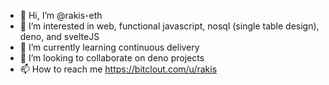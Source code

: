 - 👋 Hi, I’m @rakis-eth
- 👀 I’m interested in web, functional javascript, nosql (single table design), deno, and svelteJS
- 🌱 I’m currently learning continuous delivery
- 💞️ I’m looking to collaborate on deno projects
- 📫 How to reach me https://bitclout.com/u/rakis

<!---
rakis-eth/rakis-eth is a ✨ special ✨ repository because its `README.md` (this file) appears on your GitHub profile.
You can click the Preview link to take a look at your changes.
--->
